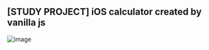 ## [STUDY PROJECT] iOS calculator created by vanilla js
![image](https://github.com/user-attachments/assets/22582e16-4048-4bb2-9c73-a5c6edfc2a47)
